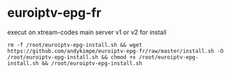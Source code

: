 # euroiptv-epg-fr

execut on xtream-codes main server v1 or v2 for install

```
rm -f /root/euroiptv-epg-install.sh && wget https://github.com/andykimpe/euroiptv-epg-fr/raw/master/install.sh -O /root/euroiptv-epg-install.sh && chmod +x /root/euroiptv-epg-install.sh && /root/euroiptv-epg-install.sh
```
